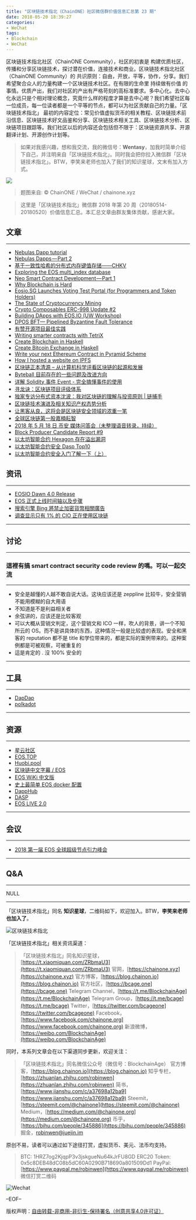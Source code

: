 ```yaml
---
title: "区块链技术指北（ChainONE）社区微信群价值信息汇总第 23 期"
date: 2018-05-20 18:39:27
categories:
- WeChat
tags:
- Blockchain
- WeChat
---
```

区块链技术指北社区（ChainONE Community），社区的初衷是 构建优质社区，传播和分享区块链技术，探讨潜在价值，连接技术和商业。区块链技术指北社区（ChainONE Community）的 共识原则：自由，开放，平等，协作，分享。我们希望聚合众人的力量构建一个区块链技术社区。在有限的生命里 持续做有价值 的事情。优质产出，我们对社区的产出有严格苛刻的高标准要求。多中心化。去中心化永远只是个相对理论概念，究竟什么样的程度才算是去中心呢？我们希望社区每一位成员，每一位读者都是一个平等的节点，都可以为社区贡献自己的力量。「区块链技术指北」 最初的内容定位：常见价值虚拟货币的相关教程、区块链技术前沿信息、区块链技术好文品鉴和分享、区块链技术相关工具、区块链技术分析、区块链项目跟踪等。我们社区以后的内容还会包括但不限于：区块链资源共享、开源翻译计划、开源创作计划等。
<!-- more -->

> 如果对我感兴趣，想和我交流，我的微信号：**Wentasy**，加我时简单介绍下自己，并注明来自「区块链技术指北」。同时我会把你拉入微信群「区块链技术指北」。BTW，李笑来老师也加入了我们的知识星球，文末有加入方式。

![](https://i.imgur.com/EFxCQjC.png)

> 题图来自: © ChainONE / WeChat / chainone.xyz

> 这里是「区块链技术指北」微信群 2018 年第 20 周（20180514-20180520）价值信息汇总。本汇总文章由群友集体贡献，感谢大家。

## 文章
***

* [Nebulas Dapp tutorial](https://bcage.one/d/417-nebulas-dapp-tutorial)
* [Nebulas Dapps — Part 2](https://bcage.one/d/418-nebulas-dapps-part-2)
* [基于一致性哈希的分布式内存键值存储——CHKV](https://bcage.one/d/420-chkv)
* [Exploring the EOS multi_index database](https://bcage.one/d/424-exploring-the-eos-multi-index-database)
* [Neo Smart Contract Development — Part 1](https://bcage.one/d/425-neo-smart-contract-development-part-1)
* [Why Blockchain is Hard](https://bcage.one/d/427-why-blockchain-is-hard)
* [Eosio.SG Launches Voting Test Portal (for Programmers and Token Holders)](https://bcage.one/d/429-eosio-sg-launches-voting-test-portal-for-programmers-and-token-holders)
* [The State of Cryptocurrency Mining](https://bcage.one/d/430-the-state-of-cryptocurrency-mining)
* [Crypto Composables ERC-998 Update #2](https://bcage.one/d/431-crypto-composables-erc-998-update-2)
* [Building DApps with EOS.IO (UW Workshop)](https://bcage.one/d/432-building-dapps-with-eos-io-uw-workshop)
* [DPOS BFT— Pipelined Byzantine Fault Tolerance](https://bcage.one/d/433-dpos-bft-pipelined-byzantine-fault-tolerance)
* [有赞开源项目最佳实践](https://bcage.one/d/435-github)
* [Writing smarter contracts with TetriX](https://bcage.one/d/436-writing-smarter-contracts-with-tetrix)
* [Create Blockchain in Haskell](https://bcage.one/d/437-create-blockchain-in-haskell)
* [Create Bitcoin Exchange in Haskell](https://bcage.one/d/438-create-bitcoin-exchange-in-haskell)
* [Write your next Ethereum Contract in Pyramid Scheme](https://bcage.one/d/439-write-your-next-ethereum-contract-in-pyramid-scheme)
* [How I hosted a website on IPFS](https://bcage.one/d/440-how-i-hosted-a-website-on-ipfs)
* [区块链正本清源 – 从计算机科学评看区块链的起源和发展](https://mp.weixin.qq.com/s/RCEv1Ul-anXfPk_1_rAD-w)
* [Byteball 目前存在的一些问题及改进方向](https://www.daglabs.io/2018/05/13/byteball-flaws)
* [详解 Solidity 事件 Event - 完全搞懂事件的使用](https://learnblockchain.cn/2018/05/09/solidity-event/)
* [寻龙诀：区块链项目评级体系](https://mp.weixin.qq.com/s/9PyWmr6TbrfoohGu4b19qw)
* [独家专访分布式资本沈波：我对区块链的理解与投资原则 | 链捕手](https://mp.weixin.qq.com/s/oiJA02DrTrKeCDhl8gSs1A)
* [区块链技术演进及相关知识产权态势分析](https://mp.weixin.qq.com/s/L-cLPe6u0-FkFt-fUSEjHQ)
* [让黑客从良，这将会是区块链安全领域的浓重一笔](https://mp.weixin.qq.com/s/ApMxEWpQY9cG6Kagel-_ww)
* [全球区块链第一股嘉楠耘智](https://mp.weixin.qq.com/s/OoYwbnvzqlfd6ykewK_VxA)
* [2018 年 5 月 18 日 币安 媒体问答会（未整理语音转录，持续）](https://note.youdao.com/share/index.html?id=4ff90efc46280b99d13e053f30f30905)
* [Block Producer Candidate Report #9](https://bcage.one/d/445-block-producer-candidate-report-9)
* [以太坊智能合约 Hexagon 存在溢出漏洞](https://bcage.one/d/448-hexagon)
* [以太坊智能合约安全 Dasp Top10](https://bcage.one/d/449-dasp-top10)
* [以太坊智能合约安全入门了解一下（上）](https://bcage.one/d/451-ethereum)

## 资讯
***

* [EOSIO Dawn 4.0 Release](https://bcage.one/d/419-eosio-dawn-4-0-release)
* [EOS 正式上线时间轴以及步骤](https://bcage.one/d/426-eos)
* [搜索引擎 Bing 將禁止加密貨幣相關廣告](https://bcage.one/d/434-bing)
* [调查显示只有 1% 的 CIO 正在使用区块链](https://mp.weixin.qq.com/s/--4XCco_jcVBuX7T2oj8Dw)

***

## 讨论
***

### 這裡有搞 smart contract security code review 的嗎。可以一起交流
***

* 安全是越懂的人越不敢自说大话。这块应该还是 zeppline 比较牛，安全营销不能用模糊的自大用语
* 不知道是不是利益相关者
* 余弦讲的，应该还是比较客观
* 可以大概从营销文判定，这个营销文和 ICO 一样，吹人的背景，讲一个不知所云的 OS。而不是讲具体的东西，这种情况一般是比较虚的表现。安全和黑客的 reputation 都不是 title 和学位带来的，都是实际的案例带来的。这种案例都是可被观察，可被重复的
* 這是肯定的 . 沒 100% 安全的

***

## 工具
***

* [DapDap](https://bcage.one/d/422-dapdap)
* [polkadot](https://bcage.one/d/446-polkadot)

***

## 资源
***

* [星云社区](https://bcage.one/d/415-nebulas)
* [EOS.TOP](https://bcage.one/d/416-eos-top)
* [Huobi.pool](https://bcage.one/d/428-huobi-pool)
* [区块链中文字幕 / EOS](https://bcage.one/d/441-eos)
* [EOS WiKi 中文版](https://bcage.one/d/442-eos-wiki)
* [史上最简单 EOS docker 配置](https://bcage.one/d/443-eos-docker)
* [DappHub](https://bcage.one/d/444-dapphub)
* [DASP](https://bcage.one/d/450-dasp)
* [EOS LIVE 2.0](https://eos.live)

***

## 会议
***

* [2018 第一届 EOS 全球超级节点引力峰会](http://qdzb.pailixiang.com/album_ia71730581.html)

***

## Q&A
***

NULL

***

「区块链技术指北」同名 **知识星球**，二维码如下，欢迎加入。BTW，**李笑来老师也加入了**。

![区块链技术指北](https://i.imgur.com/RBmpxTL.png)

「区块链技术指北」相关资讯渠道：

> 「区块链技术指北」同名知识星球，[https://t.xiaomiquan.com/ZRbmaU3](https://t.xiaomiquan.com/ZRbmaU3)
> 官网，[https://chainone.xyz](https://chainone.xyz)
> 官方博客，[https://blog.chainon.io](https://blog.chainon.io)
> 官方社区，[https://bcage.one](https://bcage.one)
> Telegram Channel，[https://t.me/BlockchainAge](https://t.me/BlockchainAge)
> Telegram Group，[https://t.me/bcage](https://t.me/bcage)
> Twitter，[https://twitter.com/bcageone](https://twitter.com/bcageone)
> Facebook，[https://www.facebook.com/chainone.org](https://www.facebook.com/chainone.org)
> 新浪微博，[https://weibo.com/BlockchainAge](https://weibo.com/BlockchainAge)

同时，本系列文章会在以下渠道同步更新，欢迎关注：

> 「区块链技术指北」同名微信公众号（微信号：BlockchainAge）
> 官方博客，[https://blog.chainon.io](https://blog.chainon.io)
> 知乎专栏，[https://zhuanlan.zhihu.com/robinwen](https://zhuanlan.zhihu.com/robinwen)
> 简书，[https://www.jianshu.com/c/a37698a12ba9](https://www.jianshu.com/c/a37698a12ba9)
> Steemit，[https://steemit.com/@chainone](https://steemit.com/@chainone)
> Medium，[https://medium.com/@chainone.org](https://medium.com/@chainone.org)
> 币乎，[https://bihu.com/people/345886](https://bihu.com/people/345886)
> 掘金，[robinwen@juejin.im](https://juejin.im/user/5673ccae60b2260ee435f89a/posts)

原创不易，读者可以通过如下途径打赏，虚拟货币、美元、法币均支持。

> BTC: 1HRZ7og2KjqpP3v3jskgueNu64kJrFU8GD
> ERC20 Token: 0x5c8DEB48dC08b5dC60A0290B718690a801509Dd1
> PayPal: [https://www.paypal.me/robinwen](https://www.paypal.me/robinwen)
> 微信打赏二维码

![Wechat](https://i.imgur.com/hKyy9lI.jpg)

–EOF–

版权声明：[自由转载-非商用-非衍生-保持署名（创意共享4.0许可证）](http://creativecommons.org/licenses/by-nc-nd/4.0/deed.zh)
